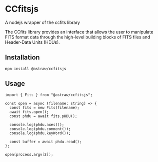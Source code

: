 CCfitsjs
===

A nodejs wrapper of the ccfits library

The CCfits library provides an interface that allows the user to manipulate FITS format data through the high-level building blocks of FITS files and Header-Data Units (HDUs).

Installation
---

```
npm install @astraw/ccfitsjs
```

Usage
---

```
import { Fits } from "@astraw/ccfitsjs";

const open = async (filename: string) => {
  const fits = new Fits(filename);
  await fits.open();
  const phdu = await fits.pHDU();

  console.log(phdu.axes());
  console.log(phdu.comment());
  console.log(phdu.keyWord());

  const buffer = await phdu.read();
};

open(process.argv[2]);
```
